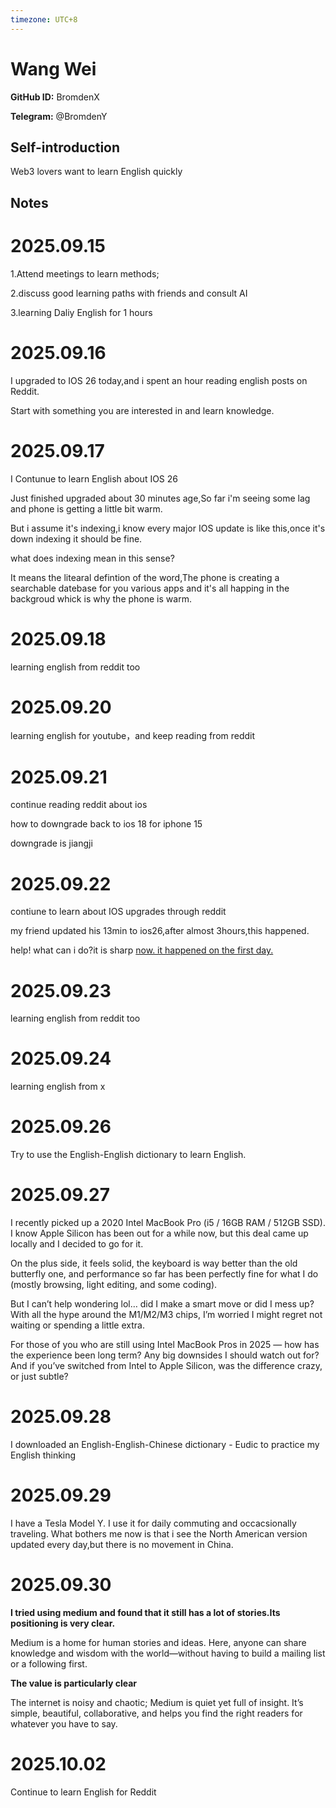 ```yaml
---
timezone: UTC+8
---
```


# Wang Wei

**GitHub ID:** BromdenX

**Telegram:** @BromdenY

## Self-introduction

Web3 lovers want to learn English quickly

## Notes
<!-- Content_START -->
# 2025.09.15
<!-- DAILY_CHECKIN_2025-09-15_START -->
1.Attend meetings to learn methods;

2.discuss good learning paths with friends and consult AI

3.learning Daliy English for 1 hours
<!-- DAILY_CHECKIN_2025-09-15_END -->


# 2025.09.16
<!-- DAILY_CHECKIN_2025-09-16_START -->
I upgraded to IOS 26 today,and i spent an hour reading english posts on Reddit.

Start with something you are interested in and learn knowledge.
<!-- DAILY_CHECKIN_2025-09-16_END -->


# 2025.09.17
<!-- DAILY_CHECKIN_2025-09-17_START -->
I Contunue to learn English about IOS 26

Just finished upgraded about 30 minutes age,So far i'm seeing some lag and phone is getting a little bit warm.

But i assume it's indexing,i know every major IOS update is like this,once it's down indexing it should be fine.

what does indexing mean in this sense?

It means the litearal defintion of the word,The phone is creating a searchable datebase for you various apps and it's all happing in the backgroud whick is why the phone is warm.
<!-- DAILY_CHECKIN_2025-09-17_END -->


# 2025.09.18
<!-- DAILY_CHECKIN_2025-09-18_START -->
learning english from reddit too
<!-- DAILY_CHECKIN_2025-09-18_END -->


# 2025.09.20
<!-- DAILY_CHECKIN_2025-09-20_START -->
learning english for youtube，and keep reading from reddit
<!-- DAILY_CHECKIN_2025-09-20_END -->


# 2025.09.21
<!-- DAILY_CHECKIN_2025-09-21_START -->
continue reading reddit about ios

how to downgrade back to ios 18 for iphone 15

downgrade is jiangji
<!-- DAILY_CHECKIN_2025-09-21_END -->


# 2025.09.22
<!-- DAILY_CHECKIN_2025-09-22_START -->
contiune to learn about IOS upgrades through reddit

my friend updated his 13min to ios26,after almost 3hours,this happened.

help! what can i do?it is sharp [now. it happened on the first day.](http://now.it)
<!-- DAILY_CHECKIN_2025-09-22_END -->


# 2025.09.23
<!-- DAILY_CHECKIN_2025-09-23_START -->
learning english from reddit too
<!-- DAILY_CHECKIN_2025-09-23_END -->


# 2025.09.24
<!-- DAILY_CHECKIN_2025-09-24_START -->
learning english from x
<!-- DAILY_CHECKIN_2025-09-24_END -->


# 2025.09.26
<!-- DAILY_CHECKIN_2025-09-26_START -->
Try to use the English-English dictionary to learn English.
<!-- DAILY_CHECKIN_2025-09-26_END -->


# 2025.09.27
<!-- DAILY_CHECKIN_2025-09-27_START -->
I recently picked up a 2020 Intel MacBook Pro (i5 / 16GB RAM / 512GB SSD). I know Apple Silicon has been out for a while now, but this deal came up locally and I decided to go for it.

On the plus side, it feels solid, the keyboard is way better than the old butterfly one, and performance so far has been perfectly fine for what I do (mostly browsing, light editing, and some coding).

But I can’t help wondering lol… did I make a smart move or did I mess up? With all the hype around the M1/M2/M3 chips, I’m worried I might regret not waiting or spending a little extra.

For those of you who are still using Intel MacBook Pros in 2025 — how has the experience been long term? Any big downsides I should watch out for? And if you’ve switched from Intel to Apple Silicon, was the difference crazy, or just subtle?
<!-- DAILY_CHECKIN_2025-09-27_END -->


# 2025.09.28
<!-- DAILY_CHECKIN_2025-09-28_START -->
I downloaded an English-English-Chinese dictionary - Eudic to practice my English thinking
<!-- DAILY_CHECKIN_2025-09-28_END -->


# 2025.09.29
<!-- DAILY_CHECKIN_2025-09-29_START -->
I have a Tesla Model Y. I use it for daily commuting and occacsionally traveling. What bothers me now is that i see the North American version updated every day,but there is no movement in China.
<!-- DAILY_CHECKIN_2025-09-29_END -->


# 2025.09.30
<!-- DAILY_CHECKIN_2025-09-30_START -->
**I tried using medium and found that it still has a lot of stories.Its positioning is very clear.**

Medium is a home for human stories and ideas. Here, anyone can share knowledge and wisdom with the world—without having to build a mailing list or a following first.

**The value is particularly clear**

The internet is noisy and chaotic; Medium is quiet yet full of insight. It’s simple, beautiful, collaborative, and helps you find the right readers for whatever you have to say.
<!-- DAILY_CHECKIN_2025-09-30_END -->


# 2025.10.02
<!-- DAILY_CHECKIN_2025-10-02_START -->
Continue to learn English for Reddit
<!-- DAILY_CHECKIN_2025-10-02_END -->
<!-- Content_END -->
